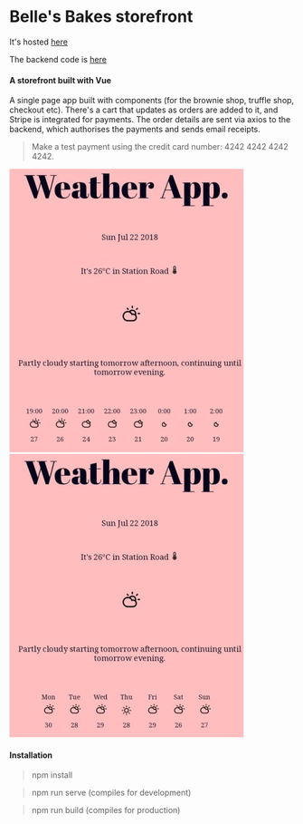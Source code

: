 Belle's Bakes storefront
=================

It's hosted [here](https://ckpantelides.github.io/belles-bakes)

The backend code is [here](https://github.com/ckpantelides/belles-server)

#### A storefront built with Vue

A single page app built with components (for the brownie shop, truffle shop, checkout etc). There's a cart that updates as orders are added to it, and Stripe is integrated for payments. The order details are sent via axios to the backend, which authorises the payments and sends email receipts.

> Make a test payment using the credit card number: 4242 4242 4242 4242.

![img1] ![img2]

[img1]: https://github.com/ckpantelides/node-weather/blob/images/weather1.jpg
[img2]: https://github.com/ckpantelides/node-weather/blob/images/weather2.png

#### Installation

> npm install

> npm run serve (compiles for development)

> npm run build (compiles for production)

